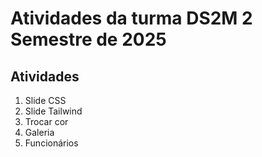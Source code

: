 # Atividades da turma DS2M 2 Semestre de 2025

## Atividades
1. Slide CSS 
2. Slide Tailwind
3. Trocar cor
4. Galeria
5. Funcionários
